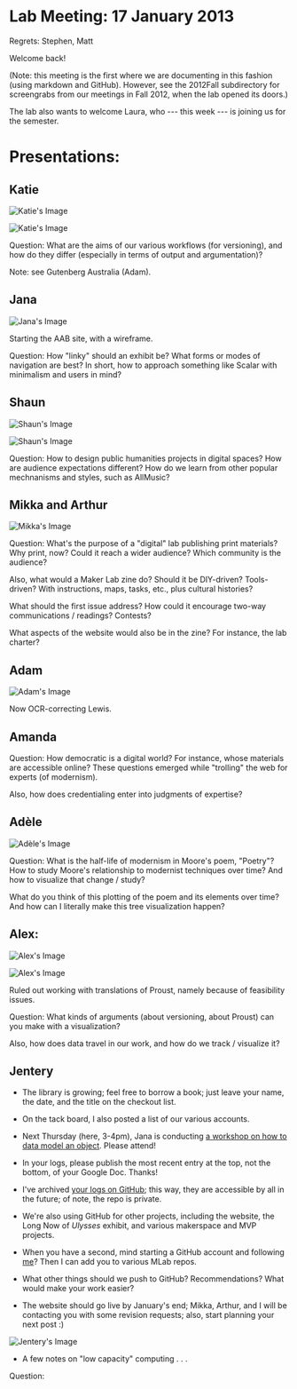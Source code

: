 # Lab Meeting: 17 January 2013 

Regrets: Stephen, Matt 

Welcome back! 

(Note: this meeting is the first where we are documenting in this fashion (using markdown and GitHub). However, see the 2012Fall subdirectory for screengrabs from our meetings in Fall 2012, when the lab opened its doors.) 

The lab also wants to welcome Laura, who --- this week --- is joining us for the semester.

# Presentations: 

## Katie 

![Katie's Image](https://raw.github.com/uvicmakerlab/meetings/master/2013Spring/01172013/katie1.png)

![Katie's Image](https://raw.github.com/uvicmakerlab/meetings/master/2013Spring/01172013/katie2.png)

Question: What are the aims of our various workflows (for versioning), and how do they differ (especially in terms of output and argumentation)? 

Note: see Gutenberg Australia (Adam). 

## Jana 

![Jana's Image](https://raw.github.com/uvicmakerlab/meetings/master/2013Spring/01172013/jana.png)


Starting the AAB site, with a wireframe.  

Question: How "linky" should an exhibit be? What forms or modes of navigation are best? In short, how to approach something like Scalar with minimalism and users in mind? 

## Shaun

![Shaun's Image](https://raw.github.com/uvicmakerlab/meetings/master/2013Spring/01172013/shaun1.png)

![Shaun's Image](https://raw.github.com/uvicmakerlab/meetings/master/2013Spring/01172013/shaun2.png)

Question: How to design public humanities projects in digital spaces? How are audience expectations different? How do we learn from other popular mechnanisms and styles, such as AllMusic? 

## Mikka and Arthur 

![Mikka's Image](https://raw.github.com/uvicmakerlab/meetings/master/2013Spring/01172013/mikka.png)

Question: What's the purpose of a "digital" lab publishing print materials? Why print, now? Could it reach a wider audience? Which community is the audience? 

Also, what would a Maker Lab zine do? Should it be DIY-driven? Tools-driven? With instructions, maps, tasks, etc., plus cultural histories? 

What should the first issue address? How could it encourage two-way communications / readings? Contests? 

What aspects of the website would also be in the zine? For instance, the lab charter? 

## Adam 

![Adam's Image](https://raw.github.com/uvicmakerlab/meetings/master/2013Spring/01172013/adam.png)

Now OCR-correcting Lewis.   

## Amanda

Question: How democratic is a digital world? For instance, whose materials are accessible online? These questions emerged while "trolling" the web for experts (of modernism).    

Also, how does credentialing enter into judgments of expertise? 

## Adèle

![Adèle's Image](https://raw.github.com/uvicmakerlab/meetings/master/2013Spring/01172013/adele.png)

Question: What is the half-life of modernism in Moore's poem, "Poetry"? How to study Moore's relationship to modernist techniques over time? And how to visualize that change / study?

What do you think of this plotting of the poem and its elements over time? And how can I literally make this tree visualization happen? 

## Alex: 

![Alex's Image](https://raw.github.com/uvicmakerlab/meetings/master/2013Spring/01172013/alex1.png)

![Alex's Image](https://raw.github.com/uvicmakerlab/meetings/master/2013Spring/01172013/alex2.png)

Ruled out working with translations of Proust, namely because of feasibility issues.   

Question: What kinds of arguments (about versioning, about Proust) can you make with a visualization? 

Also, how does data travel in our work, and how do we track / visualize it? 

## Jentery

* The library is growing; feel free to borrow a book; just leave your name, the date, and the title on the checkout list.

* On the tack board, I also posted a list of our various accounts. 

* Next Thursday (here, 3-4pm), Jana is conducting [a workshop on how to data model an object](https://github.com/uvicmakerlab/helloWorldWorkshops/blob/master/posters/millarusiskin.pdf). Please attend!

* In your logs, please publish the most recent entry at the top, not the bottom, of your Google Doc. Thanks! 

* I've archived [your logs on GitHub](https://github.com/uvicmakerlab/logs); this way, they are accessible by all in the future; of note, the repo is private. 

* We're also using GitHub for other projects, including the website, the Long Now of *Ulysses* exhibit, and various makerspace and MVP projects.   

* When you have a second, mind starting a GitHub account and following [me](https://github.com/jentery)? Then I can add you to various MLab repos.  

* What other things should we push to GitHub? Recommendations? What would make your work easier? 

* The website should go live by January's end; Mikka, Arthur, and I will be contacting you with some revision requests; also, start planning your next post :) 

![Jentery's Image](https://raw.github.com/uvicmakerlab/meetings/master/2013Spring/01172013/jentery.png)

* A few notes on "low capacity" computing . . . 




































Question: 
